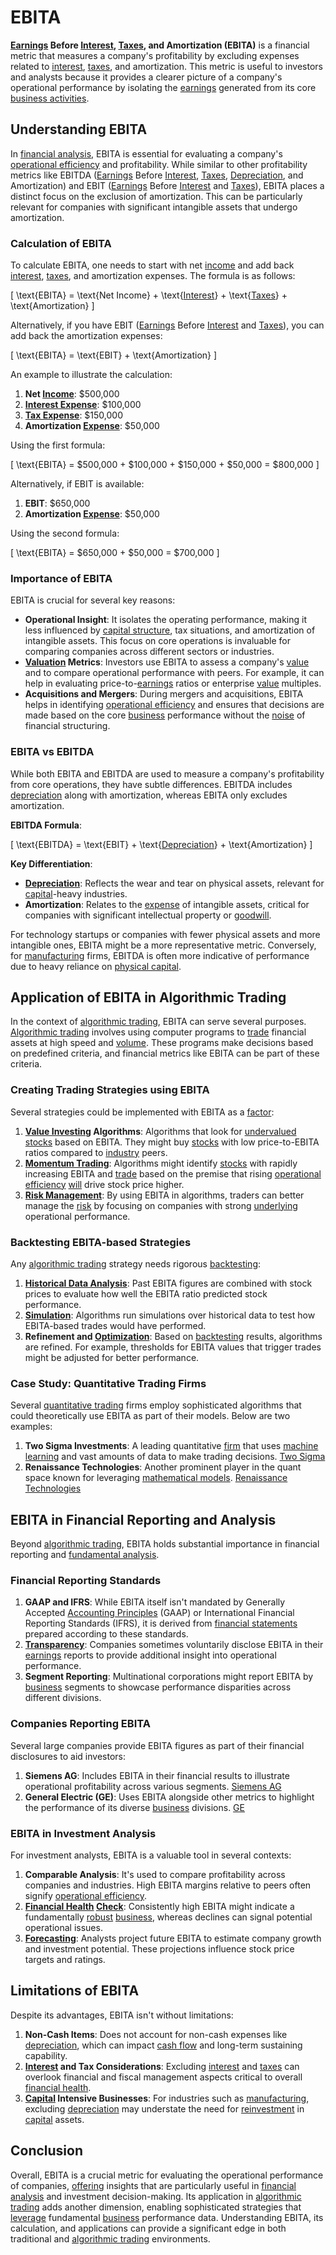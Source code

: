# EBITA

**[Earnings](../e/earnings.md) Before [Interest](../i/interest.md), [Taxes](../t/taxes.md), and Amortization (EBITA)** is a financial metric that measures a company's profitability by excluding expenses related to [interest](../i/interest.md), [taxes](../t/taxes.md), and amortization. This metric is useful to investors and analysts because it provides a clearer picture of a company's operational performance by isolating the [earnings](../e/earnings.md) generated from its core [business activities](../b/business_activities.md). 

## Understanding EBITA

In [financial analysis](../f/financial_analysis.md), EBITA is essential for evaluating a company's [operational efficiency](../o/operational_efficiency_in_trading.md) and profitability. While similar to other profitability metrics like EBITDA ([Earnings](../e/earnings.md) Before [Interest](../i/interest.md), [Taxes](../t/taxes.md), [Depreciation](../d/depreciation.md), and Amortization) and EBIT ([Earnings](../e/earnings.md) Before [Interest](../i/interest.md) and [Taxes](../t/taxes.md)), EBITA places a distinct focus on the exclusion of amortization. This can be particularly relevant for companies with significant intangible assets that undergo amortization.

### Calculation of EBITA

To calculate EBITA, one needs to start with net [income](../i/income.md) and add back [interest](../i/interest.md), [taxes](../t/taxes.md), and amortization expenses. The formula is as follows:

\[ \text{EBITA} = \text{Net Income} + \text{[Interest](../i/interest.md)} + \text{[Taxes](../t/taxes.md)} + \text{Amortization} \]

Alternatively, if you have EBIT ([Earnings](../e/earnings.md) Before [Interest](../i/interest.md) and [Taxes](../t/taxes.md)), you can add back the amortization expenses:

\[ \text{EBITA} = \text{EBIT} + \text{Amortization} \]

An example to illustrate the calculation:

1. **Net [Income](../i/income.md)**: $500,000
2. **[Interest Expense](../i/interest_expense.md)**: $100,000
3. **[Tax Expense](../t/tax_expense.md)**: $150,000
4. **Amortization [Expense](../e/expense.md)**: $50,000

Using the first formula:

\[ \text{EBITA} = \$500,000 + \$100,000 + \$150,000 + \$50,000 = \$800,000 \]

Alternatively, if EBIT is available:

1. **EBIT**: $650,000 
2. **Amortization [Expense](../e/expense.md)**: $50,000

Using the second formula:

\[ \text{EBITA} = \$650,000 + \$50,000 = \$700,000 \]

### Importance of EBITA

EBITA is crucial for several key reasons:

- **Operational Insight**: It isolates the operating performance, making it less influenced by [capital structure](../c/capital_structure.md), tax situations, and amortization of intangible assets. This focus on core operations is invaluable for comparing companies across different sectors or industries.
- **[Valuation](../v/valuation.md) Metrics**: Investors use EBITA to assess a company's [value](../v/value.md) and to compare operational performance with peers. For example, it can help in evaluating price-to-[earnings](../e/earnings.md) ratios or enterprise [value](../v/value.md) multiples.
- **Acquisitions and Mergers**: During mergers and acquisitions, EBITA helps in identifying [operational efficiency](../o/operational_efficiency_in_trading.md) and ensures that decisions are made based on the core [business](../b/business.md) performance without the [noise](../n/noise.md) of financial structuring.

### EBITA vs EBITDA

While both EBITA and EBITDA are used to measure a company's profitability from core operations, they have subtle differences. EBITDA includes [depreciation](../d/depreciation.md) along with amortization, whereas EBITA only excludes amortization.

**EBITDA Formula**:

\[ \text{EBITDA} = \text{EBIT} + \text{[Depreciation](../d/depreciation.md)} + \text{Amortization} \]

**Key Differentiation**:
- **[Depreciation](../d/depreciation.md)**: Reflects the wear and tear on physical assets, relevant for [capital](../c/capital.md)-heavy industries.
- **Amortization**: Relates to the [expense](../e/expense.md) of intangible assets, critical for companies with significant intellectual property or [goodwill](../g/goodwill.md).

For technology startups or companies with fewer physical assets and more intangible ones, EBITA might be a more representative metric. Conversely, for [manufacturing](../m/manufacturing.md) firms, EBITDA is often more indicative of performance due to heavy reliance on [physical capital](../p/physical_capital.md).

## Application of EBITA in Algorithmic Trading

In the context of [algorithmic trading](../a/accountability.md), EBITA can serve several purposes. [Algorithmic trading](../a/accountability.md) involves using computer programs to [trade](../t/trade.md) financial assets at high speed and [volume](../v/volume.md). These programs make decisions based on predefined criteria, and financial metrics like EBITA can be part of these criteria.

### Creating Trading Strategies using EBITA

Several strategies could be implemented with EBITA as a [factor](../f/factor.md):

1. **[Value Investing](../v/value_investing.md) Algorithms**: Algorithms that look for [undervalued](../u/undervalued.md) [stocks](../s/stock.md) based on EBITA. They might buy [stocks](../s/stock.md) with low price-to-EBITA ratios compared to [industry](../i/industry.md) peers.
2. **[Momentum Trading](../m/momentum_trading.md)**: Algorithms might identify [stocks](../s/stock.md) with rapidly increasing EBITA and [trade](../t/trade.md) based on the premise that rising [operational efficiency](../o/operational_efficiency_in_trading.md) [will](../w/will.md) drive stock price higher.
3. **[Risk Management](../r/risk_management.md)**: By using EBITA in algorithms, traders can better manage the [risk](../r/risk.md) by focusing on companies with strong [underlying](../u/underlying.md) operational performance.

### Backtesting EBITA-based Strategies

Any [algorithmic trading](../a/accountability.md) strategy needs rigorous [backtesting](../b/backtesting.md):

1. **[Historical Data Analysis](../h/historical_data_analysis.md)**: Past EBITA figures are combined with stock prices to evaluate how well the EBITA ratio predicted stock performance.
2. **[Simulation](../s/simulation_in_trading.md)**: Algorithms run simulations over historical data to test how EBITA-based trades would have performed.
3. **Refinement and [Optimization](../o/optimization.md)**: Based on [backtesting](../b/backtesting.md) results, algorithms are refined. For example, thresholds for EBITA values that trigger trades might be adjusted for better performance.

### Case Study: Quantitative Trading Firms

Several [quantitative trading](../q/quantitative_trading.md) firms employ sophisticated algorithms that could theoretically use EBITA as part of their models. Below are two examples:

1. **Two Sigma Investments**: A leading quantitative [firm](../f/firm.md) that uses [machine learning](../m/machine_learning.md) and vast amounts of data to make trading decisions. [Two Sigma](https://www.twosigma.com)
2. **Renaissance Technologies**: Another prominent player in the quant space known for leveraging [mathematical models](../m/mathematical_models_in_trading.md). [Renaissance Technologies](https://www.rentec.com)

## EBITA in Financial Reporting and Analysis

Beyond [algorithmic trading](../a/accountability.md), EBITA holds substantial importance in financial reporting and [fundamental analysis](../f/fundamental_analysis.md).

### Financial Reporting Standards

1. **GAAP and IFRS**: While EBITA itself isn't mandated by Generally Accepted [Accounting Principles](../a/accounting_principles.md) (GAAP) or International Financial Reporting Standards (IFRS), it is derived from [financial statements](../f/financial_statements.md) prepared according to these standards.
2. **[Transparency](../t/transparency.md)**: Companies sometimes voluntarily disclose EBITA in their [earnings](../e/earnings.md) reports to provide additional insight into operational performance.
3. **Segment Reporting**: Multinational corporations might report EBITA by [business](../b/business.md) segments to showcase performance disparities across different divisions.

### Companies Reporting EBITA

Several large companies provide EBITA figures as part of their financial disclosures to aid investors:

1. **Siemens AG**: Includes EBITA in their financial results to illustrate operational profitability across various segments. [Siemens AG](https://www.siemens.com)
2. **General Electric (GE)**: Uses EBITA alongside other metrics to highlight the performance of its diverse [business](../b/business.md) divisions. [GE](https://www.ge.com)

### EBITA in Investment Analysis

For investment analysts, EBITA is a valuable tool in several contexts:

1. **Comparable Analysis**: It's used to compare profitability across companies and industries. High EBITA margins relative to peers often signify [operational efficiency](../o/operational_efficiency_in_trading.md).
2. **[Financial Health](../f/financial_health.md) [Check](../c/check.md)**: Consistently high EBITA might indicate a fundamentally [robust](../r/robust.md) [business](../b/business.md), whereas declines can signal potential operational issues.
3. **[Forecasting](../f/forecasting.md)**: Analysts project future EBITA to estimate company growth and investment potential. These projections influence stock price targets and ratings.

## Limitations of EBITA

Despite its advantages, EBITA isn't without limitations:

1. **Non-Cash Items**: Does not account for non-cash expenses like [depreciation](../d/depreciation.md), which can impact [cash flow](../c/cash_flow.md) and long-term sustaining capability.
2. **[Interest](../i/interest.md) and Tax Considerations**: Excluding [interest](../i/interest.md) and [taxes](../t/taxes.md) can overlook financial and fiscal management aspects critical to overall [financial health](../f/financial_health.md).
3. **[Capital](../c/capital.md) Intensive Businesses**: For industries such as [manufacturing](../m/manufacturing.md), excluding [depreciation](../d/depreciation.md) may understate the need for [reinvestment](../r/reinvestment.md) in [capital](../c/capital.md) assets.

## Conclusion

Overall, EBITA is a crucial metric for evaluating the operational performance of companies, [offering](../o/offering.md) insights that are particularly useful in [financial analysis](../f/financial_analysis.md) and investment decision-making. Its application in [algorithmic trading](../a/accountability.md) adds another dimension, enabling sophisticated strategies that [leverage](../l/leverage.md) fundamental [business](../b/business.md) performance data. Understanding EBITA, its calculation, and applications can provide a significant edge in both traditional and [algorithmic trading](../a/accountability.md) environments.